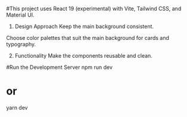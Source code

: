 #This project uses React 19 (experimental) with Vite, Tailwind CSS, and Material
UI.

1. Design Approach Keep the main background consistent.

Choose color palettes that suit the main background for cards and typography.

2. Functionality Make the components reusable and clean.

#Run the Development Server npm run dev

# or

yarn dev
